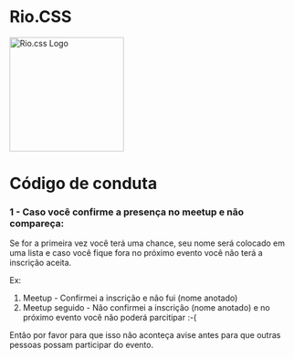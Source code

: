 # Rio.CSS

<img src="https://raw.githubusercontent.com/riocss/riocss/master/artefacts/logo/logo-riocss.png" width="200px" alt="Rio.css Logo">

# Código de conduta

### 1 - Caso você confirme a presença no meetup e não compareça:

Se for a primeira vez você terá uma chance, seu nome será colocado em uma lista e caso você fique fora no próximo evento você não terá a inscrição aceita.

Ex: 
1. Meetup - Confirmei a inscrição e não fui (nome anotado)
1. Meetup seguido - Não confirmei a inscrição (nome anotado) e no próximo evento você não poderá parcitipar :-(

Então por favor para que isso não aconteça avise antes para que outras pessoas possam participar do evento.
